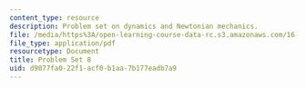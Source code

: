 ```yaml
---
content_type: resource
description: Problem set on dynamics and Newtonian mechanics.
file: /media/https%3A/open-learning-course-data-rc.s3.amazonaws.com/16-07-dynamics-fall-2009/d9077fa022f1acf0b1aa7b177eadb7a9_MIT16_07F09_hw08.pdf
file_type: application/pdf
resourcetype: Document
title: Problem Set 8
uid: d9077fa0-22f1-acf0-b1aa-7b177eadb7a9
---
```


